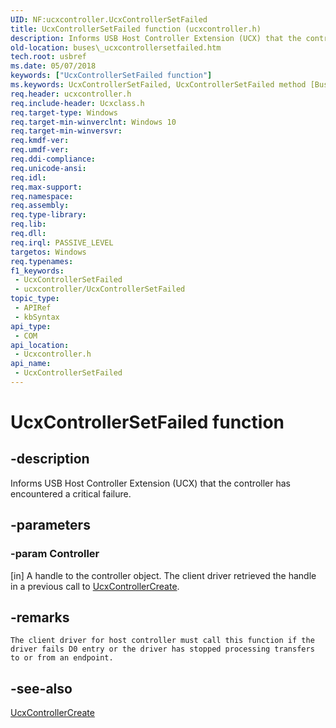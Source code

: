 ```yaml
---
UID: NF:ucxcontroller.UcxControllerSetFailed
title: UcxControllerSetFailed function (ucxcontroller.h)
description: Informs USB Host Controller Extension (UCX) that the controller has encountered a critical failure.
old-location: buses\_ucxcontrollersetfailed.htm
tech.root: usbref
ms.date: 05/07/2018
keywords: ["UcxControllerSetFailed function"]
ms.keywords: UcxControllerSetFailed, UcxControllerSetFailed method [Buses], buses._ucxcontrollersetfailed, ucxcontroller/UcxControllerSetFailed
req.header: ucxcontroller.h
req.include-header: Ucxclass.h
req.target-type: Windows
req.target-min-winverclnt: Windows 10
req.target-min-winversvr: 
req.kmdf-ver: 
req.umdf-ver: 
req.ddi-compliance: 
req.unicode-ansi: 
req.idl: 
req.max-support: 
req.namespace: 
req.assembly: 
req.type-library: 
req.lib: 
req.dll: 
req.irql: PASSIVE_LEVEL
targetos: Windows
req.typenames: 
f1_keywords:
 - UcxControllerSetFailed
 - ucxcontroller/UcxControllerSetFailed
topic_type:
 - APIRef
 - kbSyntax
api_type:
 - COM
api_location:
 - Ucxcontroller.h
api_name:
 - UcxControllerSetFailed
---
```


# UcxControllerSetFailed function


## -description

Informs USB Host Controller Extension (UCX) that the controller has encountered a critical failure.

## -parameters

### -param Controller 

[in]
A handle to the controller object. The client driver retrieved the handle in a previous call to <a href="/previous-versions/windows/hardware/drivers/mt188033(v=vs.85)">UcxControllerCreate</a>.

## -remarks

    The client driver for host controller must call this function if the driver fails D0 entry or the driver has stopped processing transfers to or from an endpoint.

## -see-also

<a href="/previous-versions/windows/hardware/drivers/mt188033(v=vs.85)">UcxControllerCreate</a>
